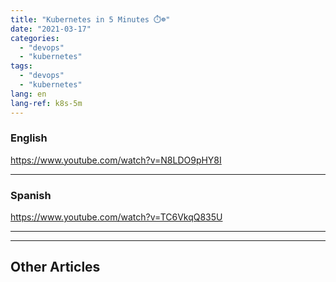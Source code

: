 ```yaml
---
title: "Kubernetes in 5 Minutes ⏱️☸️"
date: "2021-03-17"
categories: 
  - "devops"
  - "kubernetes"
tags: 
  - "devops"
  - "kubernetes"
lang: en
lang-ref: k8s-5m
---
```


### English

https://www.youtube.com/watch?v=N8LDO9pHY8I

* * *

### Spanish

https://www.youtube.com/watch?v=TC6VkqQ835U

* * *

* * *

## Other Articles
